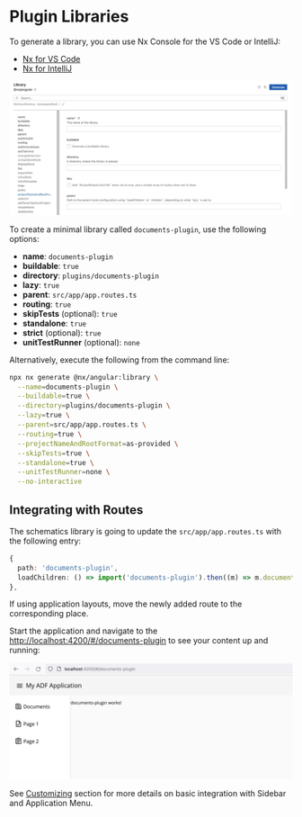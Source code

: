 # Plugin Libraries

To generate a library, you can use Nx Console for the VS Code or IntelliJ:

- [Nx for VS Code](https://marketplace.visualstudio.com/items?itemName=nrwl.angular-console)
- [Nx for IntelliJ](https://plugins.jetbrains.com/plugin/21060-nx-console)

![Library Nx UI](./images/library-nx-ui.png)

To create a minimal library called `documents-plugin`, use the following options:

- **name**: `documents-plugin`
- **buildable**: `true`
- **directory**: `plugins/documents-plugin`
- **lazy**: `true`
- **parent**: `src/app/app.routes.ts`
- **routing**: `true`
- **skipTests** (optional): `true`
- **standalone**: `true`
- **strict** (optional): `true`
- **unitTestRunner** (optional): `none`

Alternatively, execute the following from the command line:

```sh
npx nx generate @nx/angular:library \
  --name=documents-plugin \
  --buildable=true \
  --directory=plugins/documents-plugin \
  --lazy=true \
  --parent=src/app/app.routes.ts \
  --routing=true \
  --projectNameAndRootFormat=as-provided \
  --skipTests=true \
  --standalone=true \
  --unitTestRunner=none \
  --no-interactive
```

## Integrating with Routes

The schematics library is going to update the `src/app/app.routes.ts` with the following entry:

```ts
{ 
  path: 'documents-plugin', 
  loadChildren: () => import('documents-plugin').then((m) => m.documentsPluginRoutes) 
},
```

If using application layouts, move the newly added route to the corresponding place.

Start the application and navigate to the <http://localhost:4200/#/documents-plugin> to see your content up and running:

![Library Component at Runtime](./images/library-component-at-runtime.png)

See [Customizing](./customizing/entrypoints.md) section for more details on basic integration with Sidebar and Application Menu.
